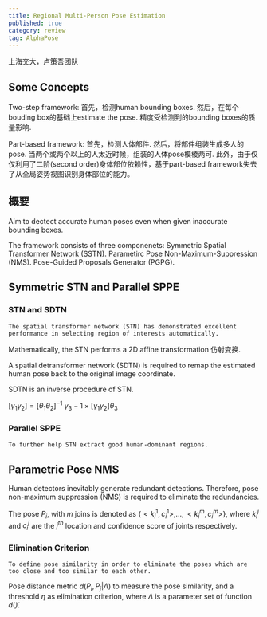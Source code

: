 ```yaml
---
title: Regional Multi-Person Pose Estimation 
published: true
category: review
tag: AlphaPose 
---
```

上海交大，卢策吾团队

## Some Concepts

Two-step framework: 首先，检测human bounding boxes. 然后，在每个bouding box的基础上estimate the pose.
精度受检测到的bounding boxes的质量影响.


Part-based framework: 首先，检测人体部件. 然后，将部件组装生成多人的pose.
当两个或两个以上的人太近时候，组装的人体pose模棱两可. 此外，由于仅仅利用了二阶(second order)身体部位依赖性，基于part-based framework失去了从全局姿势视图识别身体部位的能力。

## 概要

Aim to dectect accurate human poses even when given inaccurate bounding boxes. 

The framework consists of three componenets: Symmetric Spatial Transformer Network (SSTN).
Parametirc Pose Non-Maximum-Suppression (NMS). Pose-Guided Proposals Generator (PGPG).

## Symmetric STN and Parallel SPPE

### STN and SDTN

`The spatial transformer network (STN) has demonstrated excellent performance in selecting region of interests automatically.`


Mathematically, the STN performs a 2D affine transformation 仿射变换.

A spatial detransformer network (SDTN) is required to remap the estimated human pose back to the original image coordinate.

SDTN is an inverse procedure of STN.

$[\gamma_1 \gamma_2]=[\theta_1 \theta_2]^{-1}$
$\gamma_3 -1 \times [\gamma_1 \gamma_2]\theta_3$

### Parallel SPPE

`To further help STN extract good human-dominant regions.` 


## Parametric Pose NMS

Human detectors inevitably generate redundant detections. Therefore, pose non-maximum suppression (NMS) is required to eliminate the redundancies. 

The pose $P_i$, with $m$ joins is denoted as {$<k_i^1, c_i^1>, ..., <k_i^m, c_i^m>$}, where $k_i^j$  and $c_i^j$ are the $j^{th}$ location and confidence score of joints respectively.


### Elimination Criterion 

`To define pose similarity in order to eliminate the poses which are too close and too similar to each other.`

Pose distance metric $d(P_i, P_j|\Lambda)$ to measure the pose similarity, and a threshold $\eta$ as elimination criterion, where $\Lambda$ is a parameter set of function $d(\dot)$.